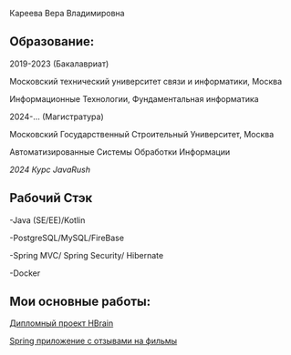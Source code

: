 Кареева Вера Владимировна 
## Образование:

2019-2023 (Бакалавриат)

Московский технический университет связи и информатики, Москва

Информационные Технологии, Фундаментальная информатика


2024-... (Магистратура)

Московский Государственный Строительный Университет, Москва

Автоматизированные Системы Обработки Информации


*2024 Курс JavaRush*

## Рабочий Стэк
-Java (SE/EE)/Kotlin

-PostgreSQL/MySQL/FireBase

-Spring MVC/ Spring Security/ Hibernate

-Docker

## Мои основные работы:
[Дипломный проект HBrain](https://github.com/verrrmoot/hbrain/tree/master)

[Spring приложение с отзывами на фильмы](https://github.com/verrrmoot/CinemaSide)
<!--
**verrrmoot/verrrmoot** is a ✨ _special_ ✨ repository because its `README.md` (this file) appears on your GitHub profile.

Here are some ideas to get you started:

- 🔭 I’m currently working on ...
- 🌱 I’m currently learning ...
- 👯 I’m looking to collaborate on ...
- 🤔 I’m looking for help with ...
- 💬 Ask me about ...
- 📫 How to reach me: ...
- 😄 Pronouns: ...
- ⚡ Fun fact: ...
-->
